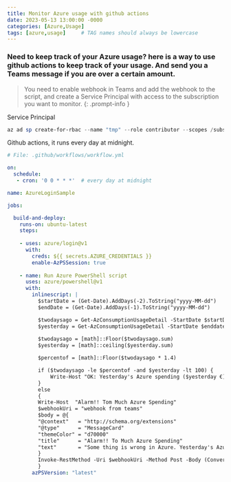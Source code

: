 ```yaml
---
title: Monitor Azure usage with github actions
date: 2023-05-13 13:00:00 -0000
categories: [Azure,Usage]
tags: [azure,usage]     # TAG names should always be lowercase
---
```


### Need to keep track of your Azure usage? here is a way to use github actions to keep track of your usage. And send you a Teams message if you are over a certain amount.

> You need to enable webhook in Teams and add the webhook to the script, and create a Service Principal with access to the subscription you want to monitor.
{: .prompt-info }

Service Principal
```powershell
az ad sp create-for-rbac --name "tmp" --role contributor --scopes /subscriptions/0692777c --sdk-auth
```

Github actions, it runs every day at midnight.

```yaml
# File: .github/workflows/workflow.yml

on:
  schedule:
   - cron: '0 0 * * *'  # every day at midnight

name: AzureLoginSample

jobs:

  build-and-deploy:
    runs-on: ubuntu-latest
    steps:
    
    - uses: azure/login@v1
      with:
        creds: ${{ secrets.AZURE_CREDENTIALS }}
        enable-AzPSSession: true 
        
    - name: Run Azure PowerShell script
      uses: azure/powershell@v1
      with:
        inlinescript: |
          $startDate = (Get-Date).AddDays(-2).ToString("yyyy-MM-dd")
          $endDate = (Get-Date).AddDays(-1).ToString("yyyy-MM-dd")

          $twodaysago = Get-AzConsumptionUsageDetail -StartDate $startDate -EndDate $startDate | Measure-Object -Property PretaxCost -Sum | Select-Object Sum
          $yesterday = Get-AzConsumptionUsageDetail -StartDate $enddate -EndDate $enddate | Measure-Object -Property PretaxCost -Sum | Select-Object Sum
                    
          $twodaysago = [math]::Floor($twodaysago.sum)
          $yesterday = [math]::ceiling($yesterday.sum)

          $percentof = [math]::Floor($twodaysago * 1.4)

          if ($twodaysago -le $percentof -and $yesterday -lt 100) {
              Write-Host "OK: Yesterday's Azure spending ($yesterday €) is not 40% more than 2 days ago ($twodaysago €) and not more than 100€ | yesterday=$yesterday, spending2daysago=$twodaysago"
          }
          else
          {
          Write-Host  "Alarm!! Tom Much Azure Spending"
          $webhookUri = "webhook from teams"
          $body = @{
          "@context"   = "http://schema.org/extensions"
          "@type"      = "MessageCard"
          "themeColor" = "d70000"
          "title"      = "Alarm!! To Much Azure Spending"
          "text"       = "Some thing is wrong in Azure. Yesterday's Azure spending ($yesterday) is 40% more than 2 days ago ($twodaysago) or more than 100€"
          }
          Invoke-RestMethod -Uri $webhookUri -Method Post -Body (ConvertTo-Json -InputObject $body) 
          }
        azPSVersion: "latest"
```